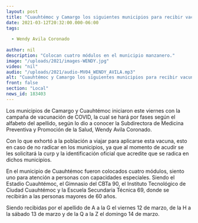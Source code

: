 ```yaml
---
layout: post
title: "Cuauhtémoc y Camargo los siguientes municipios para recibir vacunas "
date: 2021-03-12T20:32:00.000-06:00
tags:
  
  - Wendy Avila Coronado
  
author: nil
description: "Colocan cuatro módulos en el municipio manzanero."
image: "/uploads/2021/images-WENDY.jpg"
video: "nil"
audio: "/uploads/2021/audio-MV04_WENDY_AVILA.mp3"
alt: "Cuauhtémoc y Camargo los siguientes municipios para recibir vacunas "
front: false
section: "Local"
news_id: 183403
---
```


Los municipios de Camargo y Cuauhtémoc iniciaron este viernes con la campaña de vacunación de COVID, la cual se hará por fases según el alfabeto del apellido, según lo dio a  conocer la Subdirectora de Medicina Preventiva y Promoción de la Salud, Wendy Avila Coronado.

Con lo que exhortó a la población a viajar para aplicarse esta vacuna, esto en caso de no radicar en los municipios, ya que al momento de acudir se les solicitará la curp y la identificación oficial que acredite que se radica en dichos municipios.

En el municipio de Cuauhtémoc fueron colocados cuatro módulos, siento uno para atención a personas con capacidades especiales.  Siendo el Estadio Cuauhtémoc, el Gimnasio del CBTa 90, el Instituto Tecnológico de Ciudad Cuauhtémoc y la Escuela Secundaria Técnica 69, donde se recibirán a las personas mayores de 60 años.

Siendo recibidas por el apellido de A a la G el viernes 12 de marzo, de la H a la sábado 13 de marzo y de la Q a la Z el domingo 14 de marzo.
